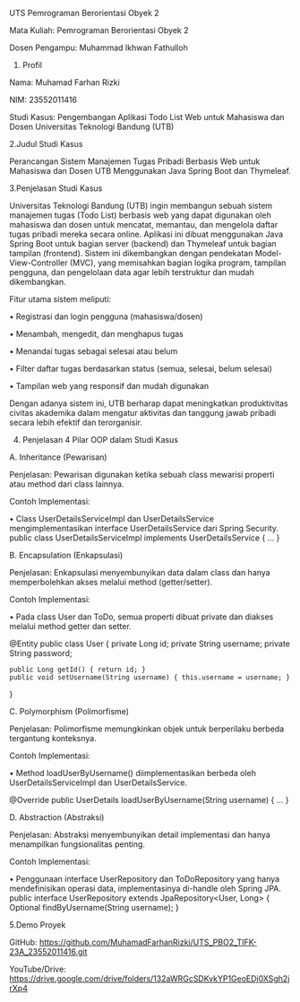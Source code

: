 UTS Pemrograman Berorientasi Obyek 2

Mata Kuliah: Pemrograman Berorientasi Obyek 2

Dosen Pengampu: Muhammad Ikhwan Fathulloh

1. Profil
   
Nama: Muhamad Farhan Rizki

NIM: 23552011416

Studi Kasus: Pengembangan Aplikasi Todo List Web untuk Mahasiswa dan Dosen Universitas Teknologi Bandung (UTB)

2.Judul Studi Kasus

Perancangan Sistem Manajemen Tugas Pribadi Berbasis Web untuk Mahasiswa dan Dosen UTB Menggunakan Java Spring Boot dan Thymeleaf.

3.Penjelasan Studi Kasus

Universitas Teknologi Bandung (UTB) ingin membangun sebuah sistem manajemen tugas (Todo List) berbasis web yang dapat digunakan oleh mahasiswa dan dosen untuk mencatat, memantau, dan mengelola daftar tugas pribadi mereka secara online.
Aplikasi ini dibuat menggunakan Java Spring Boot untuk bagian server (backend) dan Thymeleaf untuk bagian tampilan (frontend). Sistem ini dikembangkan dengan pendekatan Model-View-Controller (MVC), yang memisahkan bagian logika program, tampilan pengguna, dan pengelolaan data agar lebih terstruktur dan mudah dikembangkan.

Fitur utama sistem meliputi:

•	Registrasi dan login pengguna (mahasiswa/dosen)

•	Menambah, mengedit, dan menghapus tugas

•	Menandai tugas sebagai selesai atau belum

•	Filter daftar tugas berdasarkan status (semua, selesai, belum selesai)

•	Tampilan web yang responsif dan mudah digunakan

Dengan adanya sistem ini, UTB berharap dapat meningkatkan produktivitas civitas akademika dalam mengatur aktivitas dan tanggung jawab pribadi secara lebih efektif dan terorganisir.

4. Penjelasan 4 Pilar OOP dalam Studi Kasus
   
A. Inheritance (Pewarisan)

Penjelasan: Pewarisan digunakan ketika sebuah class mewarisi properti atau method dari class lainnya.

Contoh Implementasi:

•	Class UserDetailsServiceImpl dan UserDetailsService mengimplementasikan interface UserDetailsService dari Spring Security.
public class UserDetailsServiceImpl implements UserDetailsService {
    ...
}

B. Encapsulation (Enkapsulasi)
   
Penjelasan: Enkapsulasi menyembunyikan data dalam class dan hanya memperbolehkan akses melalui method (getter/setter).

Contoh Implementasi:

•	Pada class User dan ToDo, semua properti dibuat private dan diakses melalui method getter dan setter.

@Entity
public class User {
    private Long id;
    private String username;
    private String password;

    public Long getId() { return id; }
    public void setUsername(String username) { this.username = username; }
}

C. Polymorphism (Polimorfisme)
   
Penjelasan: Polimorfisme memungkinkan objek untuk berperilaku berbeda tergantung konteksnya.

Contoh Implementasi:

•	Method loadUserByUsername() diimplementasikan berbeda oleh UserDetailsServiceImpl dan UserDetailsService.

@Override
public UserDetails loadUserByUsername(String username) {
    ...
}

D. Abstraction (Abstraksi)
   
Penjelasan: Abstraksi menyembunyikan detail implementasi dan hanya menampilkan fungsionalitas penting.

Contoh Implementasi:

•	Penggunaan interface UserRepository dan ToDoRepository yang hanya mendefinisikan operasi data, implementasinya di-handle oleh Spring JPA.
public interface UserRepository extends JpaRepository<User, Long> {
    Optional<User> findByUsername(String username);
}

5.Demo Proyek

GitHub: https://github.com/MuhamadFarhanRizki/UTS_PBO2_TIFK-23A_23552011416.git

YouTube/Drive: https://drive.google.com/drive/folders/132aWRGcSDKvkYP1GeoEDj0XSgh2jrXp4
